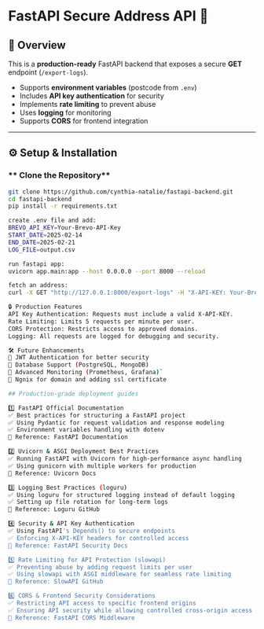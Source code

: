 # FastAPI Secure Address API 🚀

## 📌 Overview  
This is a **production-ready** FastAPI backend that exposes a secure **GET** endpoint (`/export-logs`).  
- Supports **environment variables** (postcode from `.env`)  
- Includes **API key authentication** for security  
- Implements **rate limiting** to prevent abuse  
- Uses **logging** for monitoring  
- Supports **CORS** for frontend integration  

---

## ⚙️ Setup & Installation  

### ** Clone the Repository**  
```sh
git clone https://github.com/cynthia-natalie/fastapi-backend.git
cd fastapi-backend
pip install -r requirements.txt

create .env file and add:
BREVO_API_KEY=Your-Brevo-API-Key
START_DATE=2025-02-14
END_DATE=2025-02-21
LOG_FILE=output.csv

run fastapi app:
uvicorn app.main:app --host 0.0.0.0 --port 8000 --reload

fetch an address:
curl -X GET "http://127.0.0.1:8000/export-logs" -H "X-API-KEY: Your-Brevo-API-Key"

🔒 Production Features
API Key Authentication: Requests must include a valid X-API-KEY.
Rate Limiting: Limits 5 requests per minute per user.
CORS Protection: Restricts access to approved domains.
Logging: All requests are logged for debugging and security.

🛠️ Future Enhancements
🔹 JWT Authentication for better security
🔹 Database Support (PostgreSQL, MongoDB)
🔹 Advanced Monitoring (Prometheus, Grafana)`
🔹 Ngnix for domain and adding ssl certificate 

## Production-grade deployment guides

1️⃣ FastAPI Official Documentation
✅ Best practices for structuring a FastAPI project
✅ Using Pydantic for request validation and response modeling
✅ Environment variables handling with dotenv
📌 Reference: FastAPI Documentation

2️⃣ Uvicorn & ASGI Deployment Best Practices
✅ Running FastAPI with Uvicorn for high-performance async handling
✅ Using gunicorn with multiple workers for production
📌 Reference: Uvicorn Docs

3️⃣ Logging Best Practices (loguru)
✅ Using loguru for structured logging instead of default logging
✅ Setting up file rotation for long-term logs
📌 Reference: Loguru GitHub

4️⃣ Security & API Key Authentication
✅ Using FastAPI's Depends() to secure endpoints
✅ Enforcing X-API-KEY headers for controlled access
📌 Reference: FastAPI Security Docs

5️⃣ Rate Limiting for API Protection (slowapi)
✅ Preventing abuse by adding request limits per user
✅ Using slowapi with ASGI middleware for seamless rate limiting
📌 Reference: SlowAPI GitHub

6️⃣ CORS & Frontend Security Considerations
✅ Restricting API access to specific frontend origins
✅ Ensuring API security while allowing controlled cross-origin access
📌 Reference: FastAPI CORS Middleware